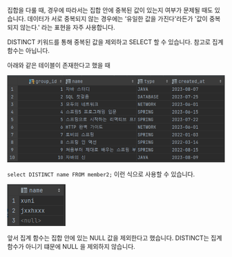 
집합을 다룰 때, 경우에 따라서는 집합 안에 중복된 값이 있는지 여부가 문제될 때도 있습니다. 데이터가 서로 중복되지 않는 경우에는 '유일한 값을 가진다'라든가 '값이 중복되지 않는다.' 라는 표현을 자주 사용합니다.

DISTINCT 키워드를 통해 중복된 값을 제외하고 SELECT 할 수 있습니다. 참고로 집계 함수는 아닙니다.

아래와 같은 테이블이 존재한다고 했을 때

![[Pasted image 20230810152409.png]](https://github.com/JxxHxxx/TIL/blob/master/SQL%20%EC%B2%AB%EA%B1%B8%EC%9D%8C/5%EC%9E%A5%20%EC%A7%91%EA%B3%84%EC%99%80%20%EC%84%9C%EB%B8%8C%EC%BF%BC%EB%A6%AC/Pasted%20image%2020230812164909.png)

`select DISTINCT name FROM member2;`  이런 식으로 사용할 수 있습니다.

![[Pasted image 20230810152436.png]](https://github.com/JxxHxxx/TIL/blob/master/SQL%20%EC%B2%AB%EA%B1%B8%EC%9D%8C/5%EC%9E%A5%20%EC%A7%91%EA%B3%84%EC%99%80%20%EC%84%9C%EB%B8%8C%EC%BF%BC%EB%A6%AC/Pasted%20image%2020230810152436.png)

앞서 집계 함수는 집합 안에 있는 NULL 값을 제외한다고 했습니다. DISTINCT는 집계 함수가 아니기 떄문에 NULL 을 제외하지 않습니다.

